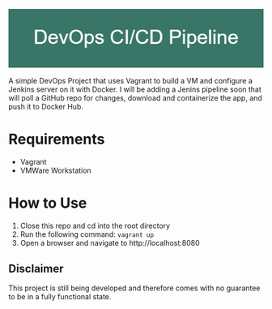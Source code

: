 ![DevOps CI/CD Pipeline](DevOps_CI_CD_Pipeline.png)

A simple DevOps Project that uses Vagrant to build a VM and configure a Jenkins server on it with Docker. I will be adding a Jenins pipeline soon that will poll a GitHub repo for changes, download and containerize the app, and push it to Docker Hub.

# Requirements

- Vagrant
- VMWare Workstation

# How to Use

1. Close this repo and cd into the root directory
2. Run the following command: `vagrant up`
3. Open a browser and navigate to http://localhost:8080

## Disclaimer

This project is still being developed and therefore comes with no guarantee to be in a fully functional state.
